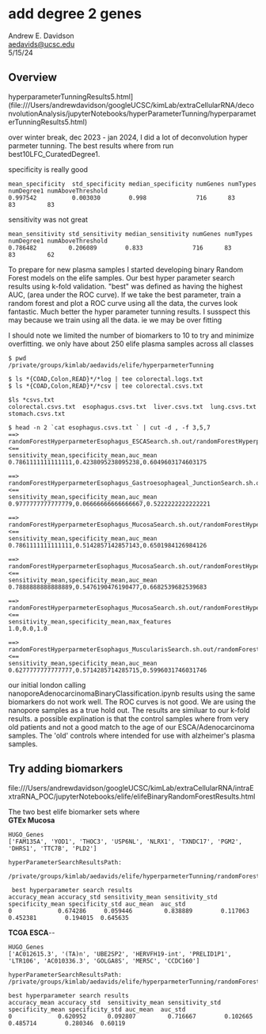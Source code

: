 # add degree 2 genes
Andrew E. Davidson  
aedavids@ucsc.edu  
5/15/24  

## Overview
 hyperparameterTunningResults5.html](file:///Users/andrewdavidson/googleUCSC/kimLab/extraCellularRNA/deconvolutionAnalysis/jupyterNotebooks/hyperParameterTunning/hyperparameterTunningResults5.html)
 
over winter break, dec 2023 - jan 2024, I did a lot of deconvolution hyper parmeter tunning. The best results where from run best10LFC_CuratedDegree1. 

specificity is really good  
```
mean_specificity  std_specificity median_specificity numGenes numTypes numDegree1 numAboveThreshold
0.997542	      0.003030	      0.998	             716	  83	   83	      83
```
 
sensitivity was not great  
```
mean_sensitivity std_sensitivity median_sensitivity	numGenes numTypes numDegree1 numAboveThreshold
0.786482	     0.206089	     0.833	            716	     83	      83	     62	
```


To prepare for new plasma samples I started developing binary Random Forest models on the elife samples.
Our best hyper parameter search results using k-fold validation. "best" was defined as having the highest
AUC, (area under the ROC curve). If we take the best parameter, train a random forest and plot a ROC curve using all the data, the curves look fantastic. Much better the hyper parameter tunning results. I susspect this may because we train using all the data. ie we may be over fitting

I should note we limited the number of biomarkers to 10 to try and minimize overfitting. we only have about 250 elife plasma samples across all classes

```
$ pwd
/private/groups/kimlab/aedavids/elife/hyperparmeterTunning

$ ls *{COAD,Colon,READ}*/*log | tee colorectal.logs.txt
$ ls *{COAD,Colon,READ}*/*csv | tee colorectal.csvs.txt

$ls *csvs.txt
colorectal.csvs.txt  esophagus.csvs.txt  liver.csvs.txt  lung.csvs.txt  stomach.csvs.txt

$ head -n 2 `cat esophagus.csvs.txt ` | cut -d , -f 3,5,7
==> randomForestHyperparmeterEsophagus_ESCASearch.sh.out/randomForestHyperparmeterSearch.csv <==
sensitivity_mean,specificity_mean,auc_mean
0.7861111111111111,0.4238095238095238,0.6049603174603175

==> randomForestHyperparmeterEsophagus_Gastroesophageal_JunctionSearch.sh.out/randomForestHyperparmeterSearch.csv <==
sensitivity_mean,specificity_mean,auc_mean
0.9777777777777779,0.06666666666666667,0.5222222222222221

==> randomForestHyperparmeterEsophagus_MucosaSearch.sh.out/randomForestHyperparmeterSearch.allFloats.csv <==
sensitivity_mean,specificity_mean,auc_mean
0.7861111111111111,0.5142857142857143,0.6501984126984126

==> randomForestHyperparmeterEsophagus_MucosaSearch.sh.out/randomForestHyperparmeterSearch.csv <==
sensitivity_mean,specificity_mean,auc_mean
0.7888888888888889,0.5476190476190477,0.6682539682539683

==> randomForestHyperparmeterEsophagus_MucosaSearch.sh.out/randomForestHyperparmeterSearch.noAUC.csv <==
sensitivity_mean,specificity_mean,max_features
1.0,0.0,1.0

==> randomForestHyperparmeterEsophagus_MuscularisSearch.sh.out/randomForestHyperparmeterSearch.csv <==
sensitivity_mean,specificity_mean,auc_mean
0.6277777777777777,0.5714285714285715,0.5996031746031746
```


our initial london calling nanoporeAdenocarcinomaBinaryClassification.ipynb results using the same biomarkers do not work well. The ROC curves is not good. We are using the nanopore samples as a true hold out. The results are similuar to our k-fold results. a possible explination is that the control samples where from very old patients and not a good match to the age of our ESCA/Adenocarcinoma samples. The 'old' controls where intended for use with alzheimer's plasma samples.

## Try adding biomarkers


file:///Users/andrewdavidson/googleUCSC/kimLab/extraCellularRNA/intraExtraRNA_POC/jupyterNotebooks/elife/elifeBinaryRandomForestResults.html


The two best elife biomarker sets where  
**GTEx Mucosa**  
```
HUGO_Genes
['FAM135A', 'YOD1', 'THOC3', 'USP6NL', 'NLRX1', 'TXNDC17', 'PGM2', 'DHRS1', 'TTC7B', 'PLD2']

hyperParameterSearchResultsPath:
 /private/groups/kimlab/aedavids/elife/hyperparmeterTunning/randomForestHyperparmeterEsophagus_MucosaSearch.sh.out/randomForestHyperparmeterSearch.csv

 best hyperparameter search results
accuracy_mean accuracy_std sensitivity_mean	sensitivity_std	specificity_mean specificity_std auc_mean  auc_std
0	          0.674286	   0.059446	        0.838889	    0.117063	     0.452381	     0.194015  0.645635	
```

**TCGA ESCA**--
```
HUGO_Genes
['AC012615.3', '(TA)n', 'UBE2SP2', 'HERVFH19-int', 'PRELID1P1', 'LTR106', 'AC010336.3', 'GOLGA8S', 'MER5C', 'CCDC160']

hyperParameterSearchResultsPath:
/private/groups/kimlab/aedavids/elife/hyperparmeterTunning/randomForestHyperparmeterEsophagus_ESCASearch.sh.out/randomForestHyperparmeterSearch.csv

best hyperparameter search results
accuracy_mean accuracy_std	sensitivity_mean sensitivity_std specificity_mean specificity_std auc_mean	auc_std
0	          0.620952	    0.092807	     0.716667	     0.102665	      0.485714	      0.280346	0.60119
```
